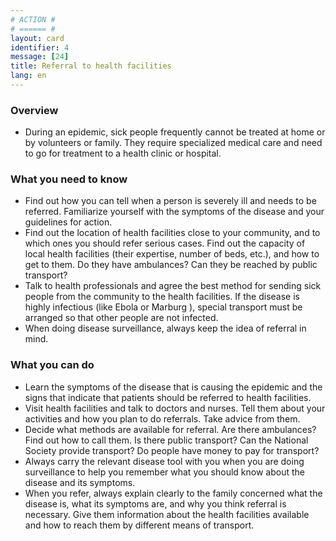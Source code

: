 ```yaml
---
# ACTION #
# ====== #
layout: card
identifier: 4
message: [24]
title: Referral to health facilities
lang: en
---
```


### Overview

- During an epidemic, sick people frequently cannot be treated at home or by volunteers or family. They require specialized medical care and need to go for treatment to a health clinic or hospital.

### What you need to know

- Find out how you can tell when a person is severely ill and needs to be referred. Familiarize yourself with the symptoms of the disease and your guidelines for action.
- Find out the location of health facilities close to your community, and to which ones you should refer serious cases. Find out the capacity of local health facilities (their expertise, number of beds, etc.), and how to get to them. Do they have ambulances? Can they be reached by public transport?
- Talk to health professionals and agree the best method for sending sick people from the community to the health facilities. If the disease is highly infectious (like Ebola <a class="crosslink" href="{% render_depth %}{% render_link disease|17 %}"><i class="fas fa-external-link-alt" aria-hidden="true"></i></a> or Marburg <a class="crosslink" href="{% render_depth %}{% render_link disease|19 %}"><i class="fas fa-external-link-alt" aria-hidden="true"></i></a>), special transport must be arranged so that other people are not infected.
- When doing disease surveillance, always keep the idea of referral in mind.

### What you can do

- Learn the symptoms of the disease that is causing the epidemic and the signs that indicate that patients should be referred to health facilities.
-	Visit health facilities and talk to doctors and nurses. Tell them about your activities and how you plan to do referrals. Take advice from them.
-	Decide what methods are available for referral. Are there ambulances? Find out how to call them. Is there public transport? Can the National Society provide transport? Do people have money to pay for transport?
-	Always carry the relevant disease tool with you when you are doing surveillance to help you remember what you should know about the disease and its symptoms.
-	When you refer, always explain clearly to the family concerned what the disease is, what its symptoms are, and why you think referral is necessary. Give them information about the health facilities available and how to reach them by different means of transport.
